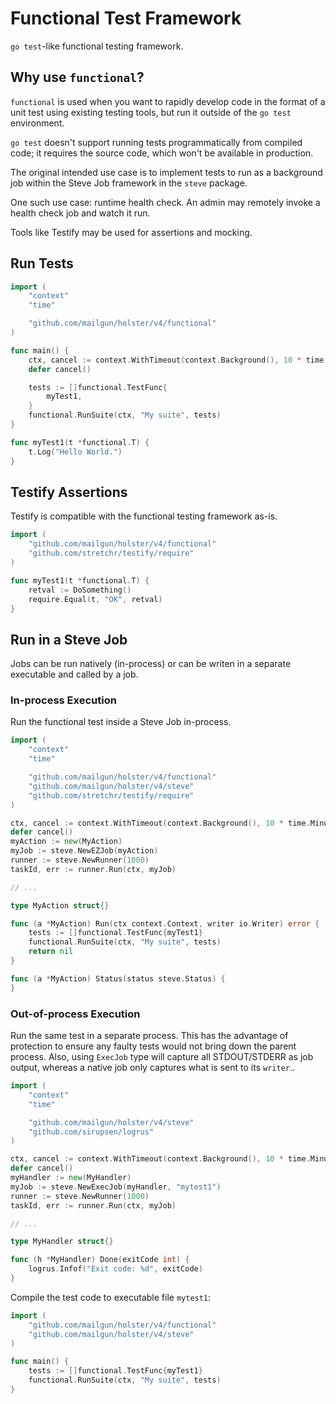 # Functional Test Framework
`go test`-like functional testing framework.

## Why use `functional`?
`functional` is used when you want to rapidly develop code in the format of a
unit test using existing testing tools, but run it outside of the `go test`
environment.

`go test` doesn't support running tests programmatically from compiled code; it
requires the source code, which won't be available in production.

The original intended use case is to implement tests to run as a background job
within the Steve Job framework in the `steve` package.

One such use case: runtime health check.  An admin may remotely invoke a health
check job and watch it run.

Tools like Testify may be used for assertions and mocking.

## Run Tests
```go
import (
	"context"
	"time"

	"github.com/mailgun/holster/v4/functional"
)

func main() {
	ctx, cancel := context.WithTimeout(context.Background(), 10 * time.Minute)
	defer cancel()

	tests := []functional.TestFunc{
		myTest1,
	}
	functional.RunSuite(ctx, "My suite", tests)
}

func myTest1(t *functional.T) {
	t.Log("Hello World.")
}
```

## Testify Assertions
Testify is compatible with the functional testing framework as-is.

```go
import (
	"github.com/mailgun/holster/v4/functional"
	"github.com/stretchr/testify/require"
)

func myTest1(t *functional.T) {
	retval := DoSomething()
	require.Equal(t, "OK", retval)
}
```

## Run in a Steve Job
Jobs can be run natively (in-process) or can be writen in a separate executable
and called by a job.

### In-process Execution
Run the functional test inside a Steve Job in-process.

```go
import (
	"context"
	"time"

	"github.com/mailgun/holster/v4/functional"
	"github.com/mailgun/holster/v4/steve"
	"github.com/stretchr/testify/require"
)

ctx, cancel := context.WithTimeout(context.Background(), 10 * time.Minute)
defer cancel()
myAction := new(MyAction)
myJob := steve.NewEZJob(myAction)
runner := steve.NewRunner(1000)
taskId, err := runner.Run(ctx, myJob)

// ...

type MyAction struct{}

func (a *MyAction) Run(ctx context.Context, writer io.Writer) error {
	tests := []functional.TestFunc{myTest1}
	functional.RunSuite(ctx, "My suite", tests)
	return nil
}

func (a *MyAction) Status(status steve.Status) {
}
```

### Out-of-process Execution
Run the same test in a separate process.  This has the advantage of protection
to ensure any faulty tests would not bring down the parent process.  Also,
using `ExecJob` type will capture all STDOUT/STDERR as job output, whereas a
native job only captures what is sent to its `writer`..

```go
import (
	"context"
	"time"

	"github.com/mailgun/holster/v4/steve"
	"github.com/sirupsen/logrus"
)

ctx, cancel := context.WithTimeout(context.Background(), 10 * time.Minute)
defer cancel()
myHandler := new(MyHandler)
myJob := steve.NewExecJob(myHandler, "mytest1")
runner := steve.NewRunner(1000)
taskId, err := runner.Run(ctx, myJob)

// ...

type MyHandler struct{}

func (h *MyHandler) Done(exitCode int) {
	logrus.Infof("Exit code: %d", exitCode)
}
```

Compile the test code to executable file `mytest1`:
```go
import (
	"github.com/mailgun/holster/v4/functional"
	"github.com/mailgun/holster/v4/steve"
)

func main() {
	tests := []functional.TestFunc{myTest1}
	functional.RunSuite(ctx, "My suite", tests)
}
```
